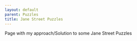 ```yaml
---
layout: default
parent: Puzzles
title: Jane Street Puzzles
---
```


Page with my approach/Solution to some Jane Street Puzzles


